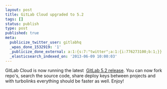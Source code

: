 ```yaml
---
layout: post
title: GitLab Cloud upgraded to 5.2
tags: []
status: publish
type: post
published: true
meta:
  publicize_twitter_user: gitlabhq
  _wpas_done_1532919: '1'
  _publicize_done_external: a:1:{s:7:"twitter";a:1:{i:776273100;b:1;}}
  _elasticsearch_indexed_on: '2013-06-09 10:00:03'
---
```

GitLab Cloud is now running the latest  [GitLab 5.2 release](http://blog.gitlab.org/gitlab-5-dot-2-released/). You can now fork repo's, search the source code, share deploy keys between projects and with turbolinks everything should be faster as well. Enjoy!